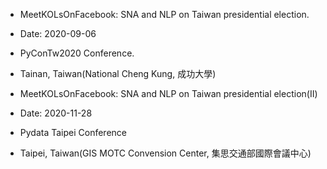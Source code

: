 - MeetKOLsOnFacebook: SNA and NLP on Taiwan presidential election.
- Date: 2020-09-06
- PyConTw2020 Conference.
- Tainan, Taiwan(National Cheng Kung, 成功大學)

- MeetKOLsOnFacebook: SNA and NLP on Taiwan presidential election(II)
- Date: 2020-11-28
- Pydata Taipei Conference
- Taipei, Taiwan(GIS MOTC Convension Center, 集思交通部國際會議中心)
